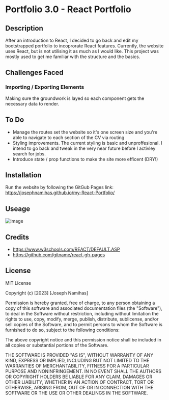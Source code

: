 # Portfolio 3.0 - React Portfolio

## Description
After an introduction to React, I decided to go back and edit my bootstrapped portfolio to incoprorate React features.
Currently, the website uses React, but is not utilising it as much as I would like. This project was mostly used to get me familiar with the structure and the basics.

## Challenges Faced

### Importing / Exporting Elements
Making sure the groundwork is layed so each component gets the necessary data to render. 

## To Do

- Manage the routes set the website so it's one screen size and you're able to navigate to each section of the CV via routing
- Styling improvements. The current styling is basic and unproffesional. I intend to go back and tweak in the very near future before I activley search for jobs.
- Introduce state / prop functions to make the site more efficent (DRY!)

## Installation

Run the website by following the GitGub Pages link: 
https://josephnamihas.github.io/my-React-Portfolio/

## Useage

![image](/images/portfolio_siteshot.png)

## Credits

- https://www.w3schools.com/REACT/DEFAULT.ASP
- https://github.com/gitname/react-gh-pages


## License 

MIT License

Copyright (c) [2023] [Joseph Namihas]

Permission is hereby granted, free of charge, to any person obtaining a copy of this software and associated documentation files (the "Software"), to deal in the Software without restriction, including without limitation the rights to use, copy, modify, merge, publish, distribute, sublicense, and/or sell copies of the Software, and to permit persons to whom the Software is furnished to do so, subject to the following conditions:

The above copyright notice and this permission notice shall be included in all copies or substantial portions of the Software.

THE SOFTWARE IS PROVIDED "AS IS", WITHOUT WARRANTY OF ANY KIND, EXPRESS OR IMPLIED, INCLUDING BUT NOT LIMITED TO THE WARRANTIES OF MERCHANTABILITY, FITNESS FOR A PARTICULAR PURPOSE AND NONINFRINGEMENT. IN NO EVENT SHALL THE AUTHORS OR COPYRIGHT HOLDERS BE LIABLE FOR ANY CLAIM, DAMAGES OR OTHER LIABILITY, WHETHER IN AN ACTION OF CONTRACT, TORT OR OTHERWISE, ARISING FROM, OUT OF OR IN CONNECTION WITH THE SOFTWARE OR THE USE OR OTHER DEALINGS IN THE SOFTWARE.